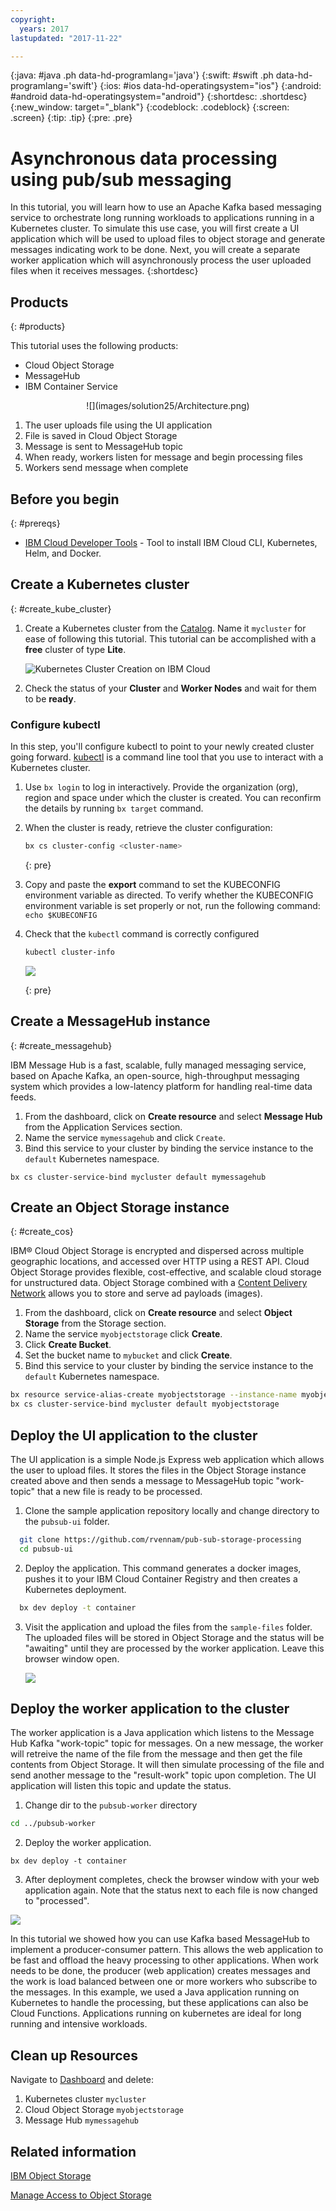 ```yaml
---
copyright:
  years: 2017
lastupdated: "2017-11-22"

---
```


{:java: #java .ph data-hd-programlang='java'}
{:swift: #swift .ph data-hd-programlang='swift'}
{:ios: #ios data-hd-operatingsystem="ios"}
{:android: #android data-hd-operatingsystem="android"}
{:shortdesc: .shortdesc}
{:new_window: target="_blank"}
{:codeblock: .codeblock}
{:screen: .screen}
{:tip: .tip}
{:pre: .pre}

# Asynchronous data processing using pub/sub messaging
In this tutorial, you will learn how to use an Apache Kafka based messaging service to orchestrate long running workloads to applications running in a Kubernetes cluster. To simulate this use case, you will first create a UI application which will be used to upload files to object storage and generate messages indicating work to be done. Next, you will create a separate worker application which will asynchronously process the user uploaded files when it receives messages.
{:shortdesc}

## Products
{: #products}

This tutorial uses the following products:
* Cloud Object Storage
* MessageHub
* IBM Container Service

<p style="text-align: center;">
![](images/solution25/Architecture.png)
</p>

1. The user uploads file using the UI application
2. File is saved in Cloud Object Storage
3. Message is sent to MessageHub topic
4. When ready, workers listen for message and begin processing files
5. Workers send message when complete

## Before you begin
{: #prereqs}

* [IBM Cloud Developer Tools](https://console.bluemix.net/docs/cli/idt/setting_up_idt.html#add-cli) - Tool to install IBM Cloud CLI, Kubernetes, Helm, and Docker.


## Create a Kubernetes cluster
{: #create_kube_cluster}

1. Create a Kubernetes cluster from the [Catalog](https://console.bluemix.net/containers-kubernetes/launch). Name it `mycluster` for ease of following this tutorial. This tutorial can be accomplished with a **free** cluster of type **Lite**.

   ![Kubernetes Cluster Creation on IBM Cloud](images/solution2/KubernetesClusterCreation.png)
2. Check the status of your **Cluster** and **Worker Nodes** and wait for them to be **ready**.

### Configure kubectl

In this step, you'll configure kubectl to point to your newly created cluster going forward. [kubectl](https://kubernetes.io/docs/user-guide/kubectl-overview/) is a command line tool that you use to interact with a Kubernetes cluster.

1. Use `bx login` to log in interactively. Provide the organization (org), region and space under which the cluster is created. You can reconfirm the details by running `bx target` command.

2. When the cluster is ready, retrieve the cluster configuration:
   ```bash
   bx cs cluster-config <cluster-name>
   ```
   {: pre}

3. Copy and paste the **export** command to set the KUBECONFIG environment variable as directed. To verify whether the KUBECONFIG environment variable is set properly or not, run the following command:
  `echo $KUBECONFIG`

4. Check that the `kubectl` command is correctly configured
   ```bash
   kubectl cluster-info
   ```
   ![](images/solution2/kubectl_cluster-info.png)

   {: pre}

 ## Create a MessageHub instance
 {: #create_messagehub}

 IBM Message Hub is a fast, scalable, fully managed messaging service, based on Apache Kafka, an open-source, high-throughput messaging system which provides a low-latency platform for handling real-time data feeds.

 1. From the dashboard, click on **Create resource** and select **Message Hub** from the Application Services section.
 2. Name the service `mymessagehub` and click `Create`.
 3. Bind this service to your cluster by binding the service instance to the `default` Kubernetes namespace.
 ```
 bx cs cluster-service-bind mycluster default mymessagehub
 ```


## Create an Object Storage instance
{: #create_cos}

IBM® Cloud Object Storage is encrypted and dispersed across multiple geographic locations, and accessed over HTTP using a REST API. Cloud Object Storage provides flexible, cost-effective, and scalable cloud storage for unstructured data. Object Storage combined with a [Content Delivery Network](https://console.bluemix.net/catalog/infrastructure/cdn-powered-by-akamai) allows you to store and serve ad payloads (images).

1. From the dashboard, click on **Create resource** and select **Object Storage** from the Storage section.
2. Name the service `myobjectstorage` click **Create**.
3. Click **Create Bucket**.
4. Set the bucket name to `mybucket` and click **Create**.
5. Bind this service to your cluster by binding the service instance to the `default` Kubernetes namespace.
 ```sh
 bx resource service-alias-create myobjectstorage --instance-name myobjectstorage
 bx cs cluster-service-bind mycluster default myobjectstorage
 ```

## Deploy the UI application to the cluster

The UI application is a simple Node.js Express web application which allows the user to upload files. It stores the files in the Object Storage instance created above and then sends a message to MessageHub topic "work-topic" that a new file is ready to be processed.

1. Clone the sample application repository locally and change directory to the `pubsub-ui` folder.
```sh
  git clone https://github.com/rvennam/pub-sub-storage-processing
  cd pubsub-ui
```
2. Deploy the application. This command generates a docker images, pushes it to your IBM Cloud Container Registry and then creates a Kubernetes deployment.
```sh
  bx dev deploy -t container
```
3. Visit the application and upload the files from the `sample-files` folder. The uploaded files will be stored in Object Storage and the status will be "awaiting" until they are processed by the worker application. Leave this browser window open.

   ![](images/solution25/files_uploaded.png)

## Deploy the worker application to the cluster

The worker application is a Java application which listens to the Message Hub Kafka "work-topic" topic for messages. On a new message, the worker will retreive the name of the file from the message and then get the file contents from Object Storage. It will then simulate processing of the file and send another message to the "result-work" topic upon completion. The UI application will listen this topic and update the status.

1. Change dir to the `pubsub-worker` directory
```sh
cd ../pubsub-worker
```
2. Deploy the worker application.

```
bx dev deploy -t container
```

3. After deployment completes, check the browser window with your web application again. Note that the status next to each file is now changed to "processed".

![](images/solution25/files_processed.png)

In this tutorial we showed how you can use Kafka based MessageHub to implement a producer-consumer pattern. This allows the web application to be fast and offload the heavy processing to other applications. When work needs to be done, the producer (web application) creates messages and the work is load balanced between one or more workers who subscribe to the messages. In this example, we used a Java application running on Kubernetes to handle the processing, but these applications can also be Cloud Functions. Applications running on kubernetes are ideal for long running and intensive workloads. 

## Clean up Resources

Navigate to [Dashboard](https://console.bluemix.net/dashboard/) and delete:

1. Kubernetes cluster `mycluster`
2. Cloud Object Storage `myobjectstorage`
3. Message Hub `mymessagehub`

## Related information

[IBM Object Storage](https://ibm-public-cos.github.io/crs-docs/index.html)

[Manage Access to Object Storage](https://ibm-public-cos.github.io/crs-docs/manage-access)
